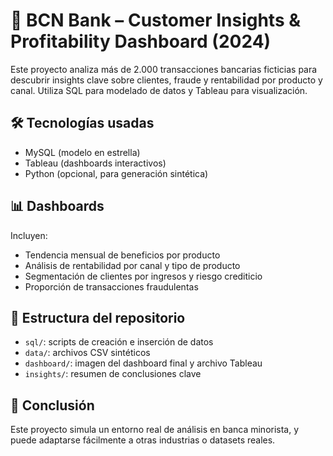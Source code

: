 # 🏦 BCN Bank – Customer Insights & Profitability Dashboard (2024)

Este proyecto analiza más de 2.000 transacciones bancarias ficticias para descubrir insights clave sobre clientes, fraude y rentabilidad por producto y canal. Utiliza SQL para modelado de datos y Tableau para visualización.

## 🛠️ Tecnologías usadas

- MySQL (modelo en estrella)
- Tableau (dashboards interactivos)
- Python (opcional, para generación sintética)

## 📊 Dashboards

Incluyen:
- Tendencia mensual de beneficios por producto
- Análisis de rentabilidad por canal y tipo de producto
- Segmentación de clientes por ingresos y riesgo crediticio
- Proporción de transacciones fraudulentas

## 📁 Estructura del repositorio

- `sql/`: scripts de creación e inserción de datos
- `data/`: archivos CSV sintéticos
- `dashboard/`: imagen del dashboard final y archivo Tableau
- `insights/`: resumen de conclusiones clave

## 💬 Conclusión

Este proyecto simula un entorno real de análisis en banca minorista, y puede adaptarse fácilmente a otras industrias o datasets reales.
